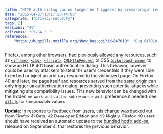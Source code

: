 ```yaml
---
title: "HTTP auth dialog can no longer be triggered by cross-origin resources"
date: "2015-04-27T13:17:23-04:00"
categories: ["privacy-security"]
tags: []
versions: "40"
cclicense: "BY-SA 3.0"
references:
    "https://bugzilla.mozilla.org/show_bug.cgi?id=647010": "Bug 647010 - Only present HTTP authentication dialogs if it is the top-level document initiating the auth"
---
```

Firefox, among other browsers, had previously allowed any resources, such as [`<iframe>`](https://developer.mozilla.org/en-US/docs/Web/HTML/Element/iframe), [`<img>`](https://developer.mozilla.org/en-US/docs/Web/HTML/Element/img), [`<script>`](https://developer.mozilla.org/en-US/docs/Web/HTML/Element/script), [`XMLHttpRequest`](https://developer.mozilla.org/en-US/docs/Web/API/XMLHttpRequest) or CSS [`background-image`](https://developer.mozilla.org/en-US/docs/Web/CSS/background-image), to show an HTTP 401 basic authentication dialog. This behavior, however, could be used by attackers to steal the user's credentials if they were able to embed or inject an arbitrary resource to the victimized page. On Firefox 40 and later, the page itself and resources served from the [same origin](https://developer.mozilla.org/en-US/docs/Web/Security/Same-origin_policy) can only trigger an authentication dialog, preventing such potential attacks while mitigating site compatibility issues. This new behavior can be changed with the hidden `network.auth.allow-subresource-auth` preference if needed; see [`all.js`](https://mxr.mozilla.org/mozilla-central/source/modules/libpref/init/all.js#1779) for the possible values.

**Update**: In response to feedback from users, this change was [backed out](https://bugzilla.mozilla.org/show_bug.cgi?id=1197944) from Firefox 41 Beta, 42 Developer Edition and 43 Nightly. Firefox 40 users should have received an automatic update to the [bundled hotfix add-on](https://bugzilla.mozilla.org/show_bug.cgi?id=1201065), released on <time datetime="2015-09-04">September 4</time>, that restores the previous behavior.
